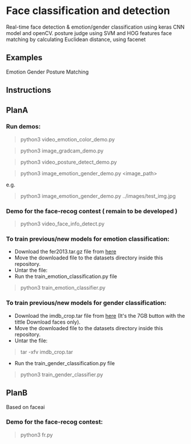 # Face classification and detection

Real-time face detection & emotion/gender classification using keras CNN model and openCV.
posture judge using SVM and HOG features
face matching by calculating Euclidean distance, using facenet

## Examples
Emotion
Gender
Posture
Matching

## Instructions

 
 
## PlanA


### Run demos:

> python3 video_emotion_color_demo.py

> python3 image_gradcam_demo.py

> python3 video_posture_detect_demo.py

> python3 image_emotion_gender_demo.py <image_path>

e.g.

> python3 image_emotion_gender_demo.py ../images/test_img.jpg

### Demo for the face-recog contest ( remain to be developed )

> python3 video_face_info_detect.py   


### To train previous/new models for emotion classification:

* Download the fer2013.tar.gz file from [here](https://www.kaggle.com/c/challenges-in-representation-learning-facial-expression-recognition-challenge/data)
* Move the downloaded file to the datasets directory inside this repository.
* Untar the file:
* Run the train_emotion_classification.py file
> python3 train_emotion_classifier.py

### To train previous/new models for gender classification:
* Download the imdb_crop.tar file from [here](https://data.vision.ee.ethz.ch/cvl/rrothe/imdb-wiki/) (It's the 7GB button with the tittle Download faces only).
* Move the downloaded file to the datasets directory inside this repository.
* Untar the file:
> tar -xfv imdb_crop.tar
* Run the train_gender_classification.py file
> python3 train_gender_classifier.py



 
## PlanB
 
Based on faceai

 
### Demo for the face-recog contest:

> python3 fr.py




